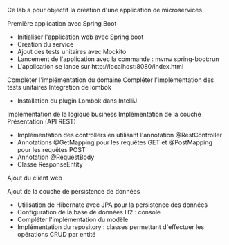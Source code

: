 Ce lab a pour objectif la création d'une application de microservices

Première application avec Spring Boot
* Initialiser l'application web avec Spring boot
* Création du service
* Ajout des tests unitaires avec Mockito
* Lancement de l'application avec la commande : mvnw spring-boot:run
* L'application se lance sur http://localhost:8080/index.html

Compléter l'implémentation du domaine
Compléter l'implémentation des tests unitaires
Integration de lombok
* Installation du plugin Lombok dans IntelliJ

Implémentation de la logique business
Implémentation de la couche Présentation (API REST)
* Implémentation des controllers en utilisant l'annotation @RestController
* Annotations @GetMapping pour les requêtes GET et @PostMapping pour les requêtes POST
* Annotation @RequestBody
* Classe ResponseEntity

Ajout du client web

Ajout de la couche de persistence de données
* Utilisation de Hibernate avec JPA pour la persistence des données
* Configuration de la base de données H2 : console 
* Compléter l'implémentation du modèle
* Implémentation du repository : classes permettant d'effectuer les opérations CRUD par entité